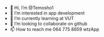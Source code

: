 - 👋 Hi, I’m @Temosho1
- 👀 I’m interested in app development
- 🌱 I’m currently learning at VUT
- 💞️ I’m looking to collaborate on github
- 📫 How to reach me 064 775 8659 wtzApp

<!---
Temosho1/Temosho1 is a ✨ special ✨ repository because its `README.md` (this file) appears on your GitHub profile.
You can click the Preview link to take a look at your changes.
--->
